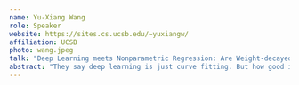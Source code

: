 ```yaml
---
name: Yu-Xiang Wang
role: Speaker
website: https://sites.cs.ucsb.edu/~yuxiangw/
affiliation: UCSB
photo: wang.jpeg
talk: "Deep Learning meets Nonparametric Regression: Are Weight-decayed DNNs locally adaptive?"
abstract: "They say deep learning is just curve fitting. But how good is it in curve fitting exactly? Are DNNs as good as, or even better than, classical curve-fitting tools, e.g., splines and wavelets? In this talk, I will cover my group's recent paper on this topic and some interesting insight. Specifically, I will provide new answers to “Why is DNN stronger than kernels?” “Why are deep NNs stronger than shallow ones?”, “Why ReLU?”, “How do DNNs generalize under overparameterization?”, “What is the role of sparsity in deep learning?”, “Is lottery ticket hypothesis real?” All in one package. Intrigued? Come to my talk and find out!"
---
```

